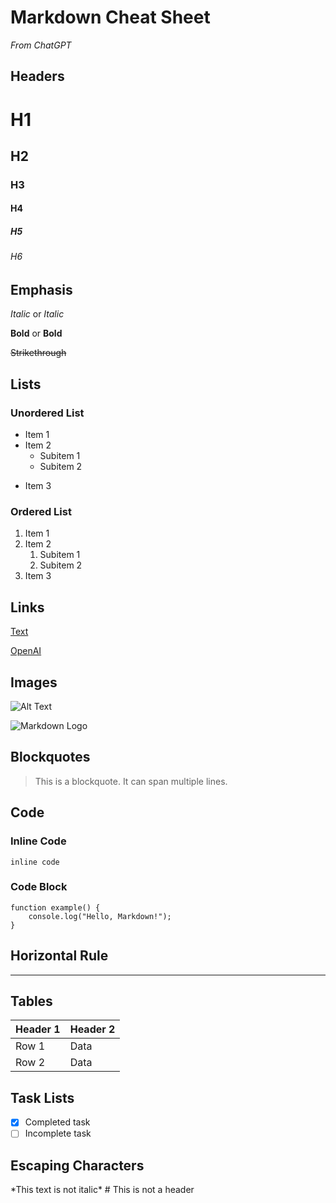 # Markdown Cheat Sheet 
*From ChatGPT*

## Headers
# H1
## H2
### H3
#### H4
##### H5
###### H6

## Emphasis
*Italic* or _Italic_

**Bold** or __Bold__

~~Strikethrough~~

## Lists

### Unordered List
- Item 1
- Item 2
  - Subitem 1
  - Subitem 2
* Item 3

### Ordered List
1. Item 1
2. Item 2
   1. Subitem 1
   2. Subitem 2
3. Item 3

## Links
[Text](URL)

[OpenAI](https://www.openai.com)

## Images
![Alt Text](URL)

![Markdown Logo](https://markdown-here.com/img/icon256.png)

## Blockquotes
> This is a blockquote.
> It can span multiple lines.

## Code

### Inline Code
`inline code`

### Code Block
```
function example() {
    console.log("Hello, Markdown!");
}
```

## Horizontal Rule
---

## Tables
| Header 1 | Header 2 |
|----------|----------|
| Row 1    | Data     |
| Row 2    | Data     |

## Task Lists
- [x] Completed task
- [ ] Incomplete task

## Escaping Characters
\*This text is not italic\*
\# This is not a header